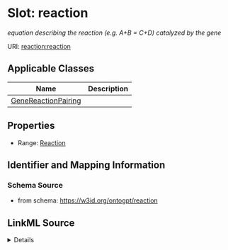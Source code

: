 # Slot: reaction
_equation describing the reaction (e.g. A+B = C+D) catalyzed by the gene_


URI: [reaction:reaction](http://w3id.org/ontogpt/reaction/reaction)



<!-- no inheritance hierarchy -->




## Applicable Classes

| Name | Description |
| --- | --- |
[GeneReactionPairing](GeneReactionPairing.md) | 






## Properties

* Range: [Reaction](Reaction.md)







## Identifier and Mapping Information







### Schema Source


* from schema: https://w3id.org/ontogpt/reaction




## LinkML Source

<details>
```yaml
name: reaction
description: equation describing the reaction (e.g. A+B = C+D) catalyzed by the gene
from_schema: https://w3id.org/ontogpt/reaction
rank: 1000
alias: reaction
owner: GeneReactionPairing
domain_of:
- GeneReactionPairing
range: Reaction

```
</details>
